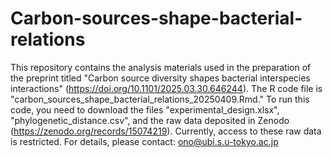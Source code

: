 # Carbon-sources-shape-bacterial-relations
This repository contains the analysis materials used in the preparation of the preprint titled "Carbon source diversity shapes bacterial interspecies interactions" (https://doi.org/10.1101/2025.03.30.646244).
The R code file is "carbon_sources_shape_bacterial_relations_20250409.Rmd." To run this code, you need to download the files "experimental_design.xlsx", "phylogenetic_distance.csv", and the raw data deposited in Zenodo (https://zenodo.org/records/15074219).
Currently, access to these raw data is restricted. For details, please contact: ono@ubi.s.u-tokyo.ac.jp
